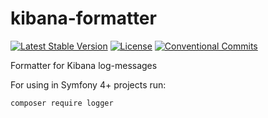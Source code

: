 # kibana-formatter

[![Latest Stable Version](https://poser.pugx.org/linkprofit-cpa/kibana-formatter/v/stable)](https://packagist.org/packages/linkprofit-cpa/kibana-formatter)
[![License](https://poser.pugx.org/linkprofit-cpa/chance/license)](https://packagist.org/packages/linkprofit-cpa/chance)
[![Conventional Commits][Conventional commits badge]][Conventional commits src]

Formatter for Kibana log-messages

For using in Symfony 4+ projects run:

    composer require logger

[Conventional commits src]: https://conventionalcommits.org
[Conventional commits badge]: https://img.shields.io/badge/Conventional%20Commits-1.0.0-yellow.svg
